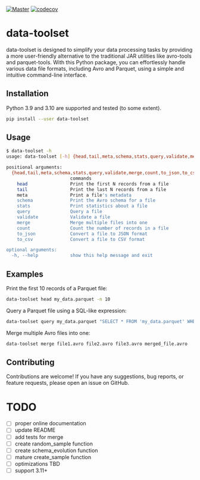 [![Master](https://github.com/luminousmen/data-toolset/actions/workflows/master.yml/badge.svg?branch=master)](https://github.com/luminousmen/data-toolset/actions/workflows/master.yml)
[![codecov](https://codecov.io/gh/luminousmen/data-toolset/branch/master/graph/badge.svg?token=6V9IPSRCB0)](https://codecov.io/gh/luminousmen/data-toolset)

# data-toolset

data-toolset is designed to simplify your data processing tasks by providing a more user-friendly alternative to the traditional JAR utilities like avro-tools and parquet-tools. With this Python package, you can effortlessly handle various data file formats, including Avro and Parquet, using a simple and intuitive command-line interface.

## Installation

Python 3.9 and 3.10 are supported and tested (to some extent).

```bash
pip install --user data-toolset
```

## Usage

```bash
$ data-toolset -h
usage: data-toolset [-h] {head,tail,meta,schema,stats,query,validate,merge,count,to_json,to_csv} ...

positional arguments:
  {head,tail,meta,schema,stats,query,validate,merge,count,to_json,to_csv}
                        commands
    head                Print the first N records from a file
    tail                Print the last N records from a file
    meta                Print a file's metadata
    schema              Print the Avro schema for a file
    stats               Print statistics about a file
    query               Query a file
    validate            Validate a file
    merge               Merge multiple files into one
    count               Count the number of records in a file
    to_json             Convert a file to JSON format
    to_csv              Convert a file to CSV format

optional arguments:
  -h, --help            show this help message and exit
```

## Examples

Print the first 10 records of a Parquet file:

```bash
data-toolset head my_data.parquet -n 10
```

Query a Parquet file using a SQL-like expression:

```bash
data-toolset query my_data.parquet "SELECT * FROM 'my_data.parquet' WHERE age > 25"
```

Merge multiple Avro files into one:

```bash
data-toolset merge file1.avro file2.avro file3.avro merged_file.avro
```

## Contributing

Contributions are welcome! If you have any suggestions, bug reports, or feature requests, please open an issue on GitHub.

# TODO

- [ ] proper online documentation
- [ ] update README
- [ ] add tests for merge
- [ ] create random_sample function
- [ ] create schema_evolution function
- [ ] mature create_sample function
- [ ] optimizations TBD
- [ ] support 3.11+